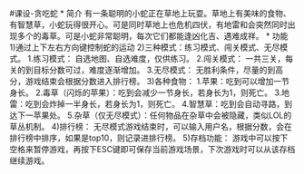 #课设-贪吃蛇
	* 简介
	有一条聪明的小蛇正在草地上玩耍。草地上有美味的食物、有智慧草，小蛇玩得很开心。可是同时草地上也危机四伏，有地雷和会突然同时出现多个的毒草。可是小蛇非常聪明，每次它们都能逢凶化吉、遇难成祥。
	* 功能
	1)通过上下左右方向键控制蛇的运动
	2)三种模式：练习模式、闯关模式、无尽模式。
		1.练习模式：
			自选地图、自选难度，仅供练习。
		2.闯关模式：
			一共三关，每关的到目标分数可过，难度逐渐增加。
		3.无尽模式：
			无胜利条件，尽量的到高分，游戏结束会根据分数进入排行榜。
	3)各种食物：
		1.苹果：吃到可以增加一节身长。
		2.毒草（闪烁的苹果）：吃到会减少一节身长，若身长为1，则死亡。
		3.地雷：吃到会炸掉一半身长，若身长为1，则死亡。
		4.智慧草：吃到会自动寻路，到达下一苹果处。
		5.杂草（仅无尽模式）：任何物品在杂草中会被隐藏，类似LOL的草丛机制。
	4)排行榜：
		无尽模式游戏结束时，可以输入用户名，根据分数，会在排行榜中排序，如果是top10，则记录进排行榜。
	5)存档功能：
		游戏中可以按下空格来暂停游戏，再按下ESC键即可保存当前游戏场景，下次游戏时可以从该存档继续游戏。